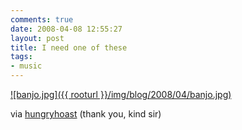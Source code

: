```yaml
---
comments: true
date: 2008-04-08 12:55:27
layout: post
title: I need one of these
tags:
- music
---
```


[![banjo.jpg]({{ rooturl }}/img/blog/2008/04/banjo.jpg)](http://hungryghoast.tumblr.com/post/30995260)

via [hungryhoast](http://hungryghoast.tumblr.com/) (thank you, kind sir)
